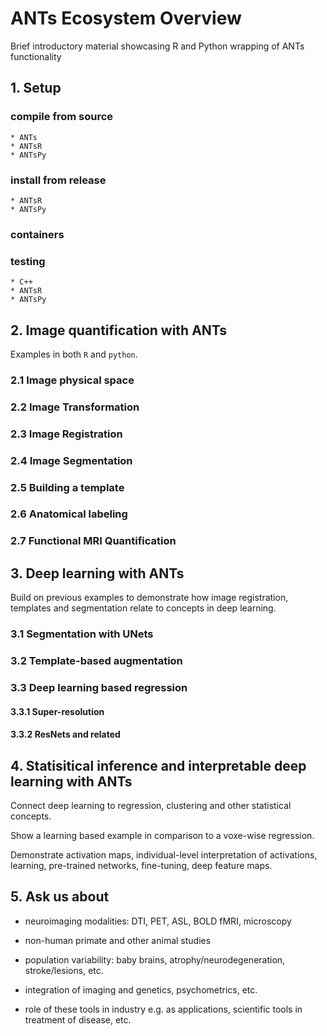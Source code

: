 # ANTs Ecosystem Overview

Brief introductory material showcasing R and Python wrapping of ANTs functionality


## 1. Setup

### compile from source

    * ANTs
    * ANTsR
    * ANTsPy
    
### install from release

    * ANTsR
    * ANTsPy
    
### containers    
    
### testing

    * C++
    * ANTsR
    * ANTsPy
    
## 2. Image quantification with ANTs

Examples in both `R` and `python`.

### 2.1 Image physical space


### 2.2 Image Transformation

### 2.3 Image Registration

### 2.4 Image Segmentation

### 2.5 Building a template

### 2.6 Anatomical labeling

### 2.7 Functional MRI Quantification


## 3. Deep learning with ANTs

Build on previous examples to demonstrate how image registration, templates and segmentation relate to concepts in deep learning.

### 3.1 Segmentation with UNets

### 3.2 Template-based augmentation

### 3.3 Deep learning based regression

#### 3.3.1 Super-resolution

#### 3.3.2 ResNets and related

## 4. Statisitical inference and interpretable deep learning with ANTs

Connect deep learning to regression, clustering and other statistical concepts.

Show a learning based example in comparison to a voxe-wise regression.

Demonstrate activation maps, individual-level interpretation of activations, learning, pre-trained networks, fine-tuning, deep feature maps.  


## 5. Ask us about

* neuroimaging modalities:  DTI, PET, ASL, BOLD fMRI, microscopy

* non-human primate and other animal studies

* population variability:  baby brains, atrophy/neurodegeneration, stroke/lesions, etc.

* integration of imaging and genetics, psychometrics, etc.

* role of these tools in industry e.g. as applications, scientific tools in treatment of disease, etc.


